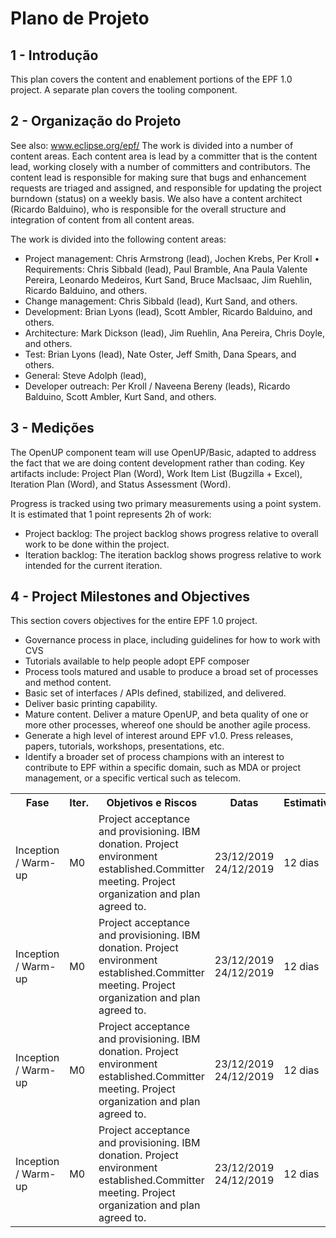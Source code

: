 # Plano de Projeto

## 1 - Introdução
This plan covers the content and enablement portions of the EPF 1.0 project. A separate plan covers the tooling component.

## 2 - Organização do Projeto
See also: www.eclipse.org/epf/ 
The work is divided into a number of content areas. Each content area is lead by a committer that is the content lead, working closely with a number of committers and contributors. The content lead is responsible for making sure that bugs and enhancement requests are triaged and assigned, and responsible for updating the project burndown (status) on a weekly basis. 
We also have a content architect (Ricardo Balduino), who is responsible for the overall structure and integration of content from all content areas.

The work is divided into the following content areas:
* Project management: Chris Armstrong (lead), Jochen Krebs, Per Kroll
• Requirements: Chris Sibbald (lead), Paul Bramble, Ana Paula Valente Pereira, Leonardo Medeiros, Kurt Sand, Bruce MacIsaac, Jim Ruehlin, Ricardo Balduino, and others.
* Change management: Chris Sibbald (lead), Kurt Sand, and others.
* Development: Brian Lyons (lead), Scott Ambler, Ricardo Balduino, and others.
* Architecture: Mark Dickson (lead), Jim Ruehlin, Ana Pereira, Chris Doyle, and others.
* Test: Brian Lyons (lead), Nate Oster, Jeff Smith, Dana Spears, and others.
* General: Steve Adolph (lead), 
* Developer outreach: Per Kroll / Naveena Bereny (leads), Ricardo Balduino, Scott Ambler, Kurt Sand, and others.

## 3 - Medições
The OpenUP component team will use OpenUP/Basic, adapted to address the fact that we are doing content development rather than coding. Key artifacts include: Project Plan (Word), Work Item List (Bugzilla + Excel), Iteration Plan (Word), and Status Assessment (Word).

Progress is tracked using two primary measurements using a point system. It is estimated that 1 point represents 2h of work:
* Project backlog: The project backlog shows progress relative to overall work to be done within the project.
* Iteration backlog: The iteration backlog shows progress relative to work intended for the current iteration.

## 4 - Project Milestones and Objectives

This section covers objectives for the entire EPF 1.0 project.
* Governance process in place, including guidelines for how to work with CVS 
* Tutorials available to help people adopt EPF composer 
* Process tools matured and usable to produce a broad set of processes and method content. 
* Basic set of interfaces / APIs defined, stabilized, and delivered. 
* Deliver basic printing capability.
* Mature content. Deliver a mature OpenUP, and beta quality of one or more other processes, whereof one should be another agile process. 
* Generate a high level of interest around EPF v1.0. Press releases, papers, tutorials, workshops, presentations, etc. 
* Identify a broader set of process champions with an interest to contribute to EPF within a specific domain, such as MDA or project management, or a specific vertical such as telecom.

<table>
    <tr>
        <th>Fase</th>
        <th>Iter.</th>
        <th>Objetivos e Riscos</th>
        <th>Datas</th>
        <th>Estimativa</th>
    </tr>
    <tr>
        <td>Inception / Warm-up</td>
        <td>M0</td>
        <td>Project acceptance and provisioning. IBM donation. Project environment established.Committer meeting. Project organization and plan agreed to.</td>
        <td>23/12/2019</br>24/12/2019</td>
        <td>12 dias</td>
    </tr>
    <tr>
        <td>Inception / Warm-up</td>
        <td>M0</td>
        <td>Project acceptance and provisioning. IBM donation. Project environment established.Committer meeting. Project organization and plan agreed to.</td>
        <td>23/12/2019</br>24/12/2019</td>
        <td>12 dias</td>
    </tr>
    <tr>
        <td>Inception / Warm-up</td>
        <td>M0</td>
        <td>Project acceptance and provisioning. IBM donation. Project environment established.Committer meeting. Project organization and plan agreed to.</td>
        <td>23/12/2019</br>24/12/2019</td>
        <td>12 dias</td>
    </tr>
    <tr>
        <td>Inception / Warm-up</td>
        <td>M0</td>
        <td>Project acceptance and provisioning. IBM donation. Project environment established.Committer meeting. Project organization and plan agreed to.</td>
        <td>23/12/2019</br>24/12/2019</td>
        <td>12 dias</td>
    </tr>
</table>